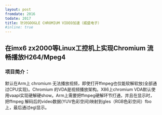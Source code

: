 ```yaml
---
layout: post
fromdate: 2016  
todate: 2017
title: 针对GOOGLE CHROMIUM VIDEO加速（威盛电子）
#inline: true
---
```

## 在imx6 zx2000等Linux工控机上实现Chromium 流畅播放H264/Mpeg4 
### 项目简介：

默认在Arm上 chromium 无法播放视频，即使打开ffmpeg也仅能软解软放(全部通过CPU实现)。Chromium 的VDA是视频播放架构。X86上chromium VDA默认使用vaapi实现硬解硬show。Arm上需要把ffmpeg硬解环节打通，并且在显示时，把ffmpeg 解码后的video数据(YUV色彩空间)映射到gles（RGB色彩空间）fbo上，最后通过egl显示。


